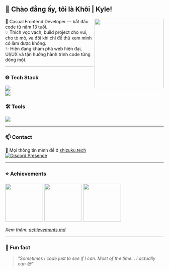## 👋 Chào đằng ấy, tôi là Khôi | Kyle!
<img src="https://baoayano.github.io/wp.png" width="220" align="right">

🌱 Casual Frontend Developer — bắt đầu code từ năm 13 tuổi.  
💡 Thích vọc vạch, build project cho vui, cho tò mò, và đôi khi chỉ để thử xem mình có làm được không.  
✨ Hiện đang khám phá web hiện đại, UI/UX và tận hưởng hành trình code từng dòng một.  

---

### 🌐 Tech Stack
![](https://skillicons.dev/icons?i=ts,cpp,php)  
![](https://skillicons.dev/icons?i=react,next,tailwind,scss)

### 🛠️ Tools
![](https://skillicons.dev/icons?i=npm,pnpm,git,vscode)

---

### 📫 Contact
💬 Mọi thông tin mình để ở [shizuku.tech](https://shizuku.tech/)  
[![Discord Presence](https://lanyard.cnrad.dev/api/295936488661843968?theme=dark&bg=282A36&borderRadius=15px&animated=true)](https://discord.com/users/295936488661843968)

---

### ⭐ Achievements
<img src="https://anime.plus/image/achievement/manga-score-high.png" width="120">
<img src="https://anime.plus/image/achievement/anime-mahou-shoujo-1.png" width="120">
<img src="https://anime.plus/image/achievement/anime-music-1.png" width="120">

*Xem thêm: [achievements.md](https://github.com/anime-plus/graph/blob/main/achievements.md)*

---

### 📝 Fun fact
> *"Sometimes I code just to see if I can. Most of the time… I actually can 😎"*
